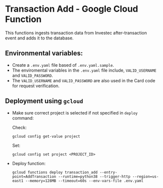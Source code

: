# Transaction Add -  Google Cloud Function
This functions ingests transaction data from Investec after-transaction event and adds it to the database.


## Environmental variables:
- Create a `.env.yaml` file based of `.env.yaml.sample`.
- The enviromental variables in the `.env.yaml` file include, `VALID_USERNAME` and `VALID_PASSWORD`.
- The `VALID_USERNAME` and `VALID_PASSWORD` are also used in the Card code for request verification.

## Deployment using `gcloud`
- Make sure correct project is selected if not specified in `deploy` command:

  Check:
  ```
  gcloud config get-value project
  ```

  Set:
  ```
  gcloud config set project <PROJECT_ID>
  ```

- Deploy function:
  ```
  gcloud functions deploy transaction_add --entry-point=AddTransaction --runtime=python38 --trigger-http --region=us-east1 --memory=128MB --timeout=60s --env-vars-file .env.yaml
  ```
